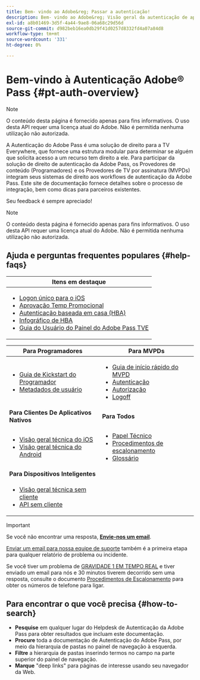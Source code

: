 ```yaml
---
title: Bem- vindo ao Adobe&reg; Passar a autenticação!
description: Bem- vindo ao Adobe&reg; Visão geral da autenticação de aprovação
exl-id: a8b01469-3d5f-4a44-9ae8-06a68c29d56d
source-git-commit: d982beb16ea0db29f41d0257d8332fd4a07a84d8
workflow-type: tm+mt
source-wordcount: '331'
ht-degree: 0%

---
```


# Bem-vindo à Autenticação Adobe® Pass {#pt-auth-overview}

>[!NOTE]
>
>O conteúdo desta página é fornecido apenas para fins informativos. O uso desta API requer uma licença atual do Adobe. Não é permitida nenhuma utilização não autorizada.

A Autenticação do Adobe Pass é uma solução de direito para a TV Everywhere, que fornece uma estrutura modular para determinar se alguém que solicita acesso a um recurso tem direito a ele. Para participar da solução de direito de autenticação da Adobe Pass, os Provedores de conteúdo (Programadores) e os Provedores de TV por assinatura (MVPDs) integram seus sistemas de direito aos workflows de autenticação da Adobe Pass. Este site de documentação fornece detalhes sobre o processo de integração, bem como dicas para parceiros existentes.

Seu feedback é sempre apreciado!

>[!NOTE]
>
>O conteúdo desta página é fornecido apenas para fins informativos. O uso desta API requer uma licença atual do Adobe. Não é permitida nenhuma utilização não autorizada.

## Ajuda e perguntas frequentes populares {#help-faqs}

| **Itens em destaque** |
|------------------------------------------------------------------------------------------------------------------------------------------------------------------------------------------------------------------------------------------------------------------------------------------------------------------------------------------------------------------------------------------------------------------------------------------------------------------------------------------------------------------------------------------------------------------------------------------------------------------------------------------------------------------------------------------------|
| <ul><li>[Logon único para o iOS](/help/authentication/integration-guide-programmers/features-standard/sso-access/partner-sso/apple-sso/apple-sso-overview.md)</li><li>[Aprovação Temp Promocional](/help/authentication/integration-guide-programmers/features-premium/temporary-access/promotional-temp-pass.md)</li><li>[Autenticação baseada em casa (HBA)](/help/authentication/integration-guide-programmers/features-standard/hba-access/home-based-authn-tve.md)</li><li>[Infográfico de HBA](https://dzf8vqv24eqhg.cloudfront.net/userfiles/258/326/ckfinder/files/AdobeNewsletterHBA.pdf)</li><li>[Guia do Usuário do Painel do Adobe Pass TVE](/help/authentication/user-guide-tve-dashboard/tve-dashboard-overview.md)</li></ul> |

| **Para Programadores** | **Para MVPDs** |
|--------------------------------------------------------------------------------------------------------------------------------------------------------------------------------------------------------------------------------------------------------------------------------|-----------------------------------------------------------------------------------------------------------------------------------------------------------------------------------------------------------------------------------------------------------------------------------------------------------------------------------------------------------------------|
| <ul><li>[Guia de Kickstart do Programador](/help/authentication/kickstart/programmer-kickstart-guide.md)</li><li>[Metadados de usuário](/help/authentication/integration-guide-programmers/legacy/rest-api-v1/apis/user-metadata.md)</li></ul> | <ul><li>[Guia de início rápido do MVPD](/help/authentication/kickstart/mvpd-kickstart-guide.md)</li><li>[Autenticação](/help/authentication/integration-guide-mvpds/authn-usecase.md)</li><li>[Autorização](/help/authentication/integration-guide-mvpds/authz-usecase.md)</li><li>[Logoff](/help/authentication/integration-guide-mvpds/usecase-mvpd-logout.md)</li></ul> |
| **Para Clientes De Aplicativos Nativos** | **Para Todos** |
| <ul><li>[Visão geral técnica do iOS](/help/authentication/integration-guide-programmers/legacy/sdks/ios-tvos-sdk/iostvos-sdk-overview.md)</li><li>[Visão geral técnica do Android](/help/authentication/integration-guide-programmers/legacy/sdks/android-sdk/android-sdk-overview.md)</li></ul> | <ul><li>[Papel Técnico](/help/authentication/kickstart/technical-paper.md)</li><li>[Procedimentos de escalonamento](/help/authentication/notes-technical/escalation-procedures.md)</li><li>[Glossário](/help/authentication/kickstart/glossary.md)</li></ul> |
| **Para Dispositivos Inteligentes** |                                                                                                                                                                                                                                                                                                                                                                       |
| <ul><li>[Visão geral técnica sem cliente](/help/authentication/integration-guide-programmers/legacy/rest-api-v1/apis/rest-api-overview.md)</li><li>[API sem cliente](/help/authentication/integration-guide-programmers/legacy/rest-api-v1/rest-api-reference.md)</li></ul> |                                                                                                                                                                                                                                                                                                                                                                       |

>[!IMPORTANT]
>
>Se você não encontrar uma resposta, [**Envie-nos um email**](mailto:tve-support@adobe.com).
>
>[Enviar um email para nossa equipe de suporte](mailto:tve-support@adobe.com) também é a primeira etapa para qualquer relatório de problema ou incidente.
>
>Se você tiver um problema de [GRAVIDADE 1 EM TEMPO REAL](/help/authentication/notes-technical/escalation-procedures.md) e tiver enviado um email para nós e 30 minutos tiverem decorrido sem uma resposta, consulte o documento [Procedimentos de Escalonamento](/help/authentication/notes-technical/escalation-procedures.md) para obter os números de telefone para ligar.
>


## Para encontrar o que você precisa {#how-to-search}

* **Pesquise** em qualquer lugar do Helpdesk de Autenticação da Adobe Pass para obter resultados que incluam este
documentação.
* **Procure** toda a documentação de Autenticação do Adobe Pass, por meio da hierarquia de pastas no painel de navegação à esquerda.
* **Filtre** a hierarquia de pastas inserindo termos no campo na parte superior do painel de navegação.
* **Marque** &quot;deep links&quot; para páginas de interesse usando seu navegador da Web.
